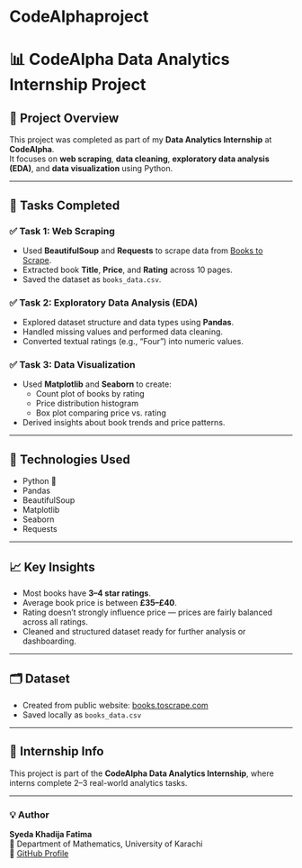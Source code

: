# CodeAlphaproject
# 📊 CodeAlpha Data Analytics Internship Project

## 🚀 Project Overview
This project was completed as part of my **Data Analytics Internship** at **CodeAlpha**.  
It focuses on **web scraping**, **data cleaning**, **exploratory data analysis (EDA)**, and **data visualization** using Python.

---

## 🧩 Tasks Completed
### ✅ Task 1: Web Scraping
- Used **BeautifulSoup** and **Requests** to scrape data from [Books to Scrape](https://books.toscrape.com/).
- Extracted book **Title**, **Price**, and **Rating** across 10 pages.
- Saved the dataset as `books_data.csv`.

### ✅ Task 2: Exploratory Data Analysis (EDA)
- Explored dataset structure and data types using **Pandas**.
- Handled missing values and performed data cleaning.
- Converted textual ratings (e.g., “Four”) into numeric values.

### ✅ Task 3: Data Visualization
- Used **Matplotlib** and **Seaborn** to create:
  - Count plot of books by rating  
  - Price distribution histogram  
  - Box plot comparing price vs. rating
- Derived insights about book trends and price patterns.

---

## 🧮 Technologies Used
- Python 🐍  
- Pandas  
- BeautifulSoup  
- Matplotlib  
- Seaborn  
- Requests  

---

## 📈 Key Insights
- Most books have **3–4 star ratings**.  
- Average book price is between **£35–£40**.  
- Rating doesn’t strongly influence price — prices are fairly balanced across all ratings.  
- Cleaned and structured dataset ready for further analysis or dashboarding.

---

## 🗂️ Dataset
- Created from public website: [books.toscrape.com](https://books.toscrape.com/)  
- Saved locally as `books_data.csv`

---

## 🏅 Internship Info
This project is part of the **CodeAlpha Data Analytics Internship**, where interns complete 2–3 real-world analytics tasks.

---

### 💡 Author
**Syeda Khadija Fatima**  
📍 Department of Mathematics, University of Karachi  
🔗 [GitHub Profile](https://github.com/khadija675/)
